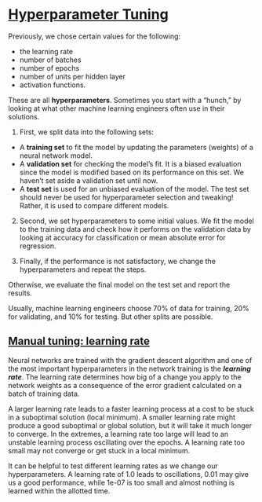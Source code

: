 # [Hyperparameter Tuning](https://www.codecademy.com/paths/build-deep-learning-models-with-tensorflow/tracks/dlsp-getting-started-with-tensorflow/modules/dlsp-implementing-neural-networks/lessons/hyperparameter-tuning-neural/exercises/introduction-hyperparameter-tuning)
Previously, we chose certain values for the following:
* the learning rate
* number of batches
* number of epochs
* number of units per hidden layer
* activation functions.

These are all **hyperparameters**. Sometimes you start with a “hunch,” by looking at what other machine learning engineers often use in their solutions.

1. First, we split data into the following sets:
* A **training set** to fit the model by updating the parameters (weights) of a neural network model. 
* A **validation set** for checking the model’s fit. It is a biased evaluation since the model is modified based on its performance on this set. We haven’t set aside a validation set until now.
* A **test set** is used for an unbiased evaluation of the model. The test set should never be used for hyperparameter selection and tweaking! Rather, it is used to compare different models.

2. Second, we set hyperparameters to some initial values.
We fit the model to the training data and check how it performs on the validation data by looking at accuracy for classification or mean absolute error for regression. 

3. Finally, if the performance is not satisfactory, we change the hyperparameters and repeat the steps. 

Otherwise, we evaluate the final model on the test set and report the results.

Usually, machine learning engineers choose 70% of data for training, 20% for validating, and 10% for testing. But other splits are possible.

## [Manual tuning: learning rate](https://www.codecademy.com/paths/build-deep-learning-models-with-tensorflow/tracks/dlsp-getting-started-with-tensorflow/modules/dlsp-implementing-neural-networks/lessons/hyperparameter-tuning-neural/exercises/manual-learning-rate)
Neural networks are trained with the gradient descent algorithm and one of the most important hyperparameters in the network training is the ***learning rate***. 
The learning rate determines how big of a change you apply to the network weights as a consequence of the error gradient calculated on a batch of training data.

A larger learning rate leads to a faster learning process at a cost to be stuck in a suboptimal solution (local minimum). 
A smaller learning rate might produce a good suboptimal or global solution, but it will take it much longer to converge.
In the extremes, a learning rate too large will lead to an unstable learning process oscillating over the epochs. 
A learning rate too small may not converge or get stuck in a local minimum.

It can be helpful to test different learning rates as we change our hyperparameters. 
A learning rate of 1.0 leads to oscillations, 0.01 may give us a good performance, while 1e-07 is too small and almost nothing is learned within the allotted time.
